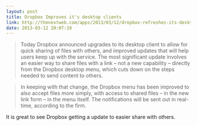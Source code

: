 ```yaml
---
layout: post
title: Dropbox Improves it's desktop clients
link: http://thenextweb.com/apps/2013/03/12/dropbox-refreshes-its-desktop-client-for-improved-file-sharing-real-time-notifications/
date: 2013-03-12 20:07:19
---
```


>Today Dropbox announced upgrades to its desktop client to allow for quick sharing of files with others, and improved updates that will help users keep up with the service. The most significant update involves an easier way to share files with a link – not a new capability – directly from the Dropbox desktop menu, which cuts down on the steps needed to send content to others.

>In keeping with that change, the Dropbox menu has been improved to also accept files more simply, with access to shared files – in the new link form – in the menu itself. The notifications will be sent out in real-time, according to the firm.

It is great to see Dropbox getting a update to easier share with others. 